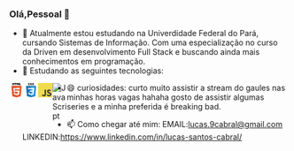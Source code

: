 ### Olá,Pessoal 👋

<!--
**lucasscabral/lucasscabral** is a ✨ _special_ ✨ repository because its `README.md` (this file) appears on your GitHub profile.

Here are some ideas to get you started:

- 🔭 I’m currently working on ...
- 🌱 I’m currently learning ...
- 👯 I’m looking to collaborate on ...
- 🤔 I’m looking for help with ...
- 💬 Ask me about ...
- 😄 Pronouns: ...
- ⚡ Fun fact: ...
-->
- 🔭 Atualmente estou estudando na Univerdidade Federal do Pará, cursando Sistemas de Informação. Com uma especialização no curso da Driven em desenvolvimento Full Stack e buscando ainda mais conhecimentos em programação.
- 🌱 Estudando as seguintes tecnologias:
<img align="left" alt="HTML5" width="26px" src="https://raw.githubusercontent.com/github/explore/80688e429a7d4ef2fca1e82350fe8e3517d3494d/topics/html/html.png" />
<img align="left" alt="CSS3" width="26px" src="https://raw.githubusercontent.com/github/explore/80688e429a7d4ef2fca1e82350fe8e3517d3494d/topics/css/css.png" />
<img align="left" alt="JavaScript" width="26px" src="https://raw.githubusercontent.com/github/explore/80688e429a7d4ef2fca1e82350fe8e3517d3494d/topics/javascript/javascript.png" />
<img align="left" alt="JavaScript" width="26px" src="https://upload.wikimedia.org/wikipedia/commons/thumb/a/a7/React-icon.svg/270px-React-icon.svg.png" />


- 😄 curiosidades: curto muito assistir a stream do gaules nas minhas horas vagas hahaha gosto de assistir algumas series e a minha preferida é breaking bad. 

- 📫 Como chegar até mim: EMAIL:lucas.9cabral@gmail.com LINKEDIN:https://www.linkedin.com/in/lucas-santos-cabral/
